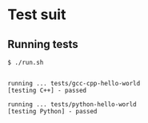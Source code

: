 # Test suit

## Running tests

```console
$ ./run.sh
```
```console

running ... tests/gcc-cpp-hello-world
[testing C++] - passed

running ... tests/python-hello-world
[testing Python] - passed

```
